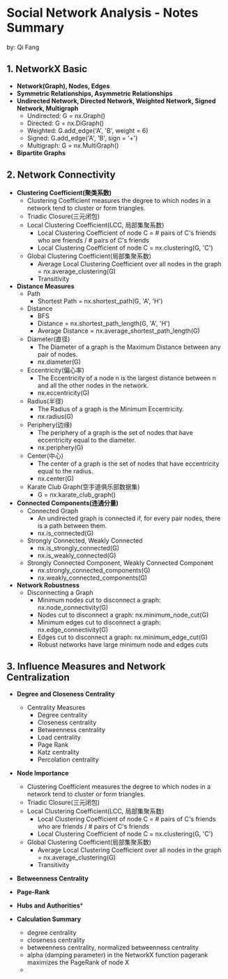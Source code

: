# **Social Network Analysis - Notes Summary**

by: Qi Fang


## **1. NetworkX Basic**
   * **Network(Graph), Nodes, Edges**
   * **Symmetric Relationships, Asymmetric Relationships**
   * **Undirected Network, Directed Network, Weighted Network, Signed Network, Multigraph**
        * Undirected: G = nx.Graph()
        * Directed: G = nx.DiGraph()
        * Weighted: G.add_edge('A', 'B', weight = 6)
        * Signed: G.add_edge('A', 'B', sign = '+')
        * Multigraph: G = nx.MultiGraph()
   * **Bipartite Graphs**


## **2. Network Connectivity**
   * **Clustering Coefficient(聚类系数)**
        * Clustering Coefficient measures the degree to which nodes in a network tend to cluster or form triangles.
        * Triadic Closure(三元闭包)
        * Local Clustering Coefficient(LCC, 局部集聚系数)
           * Local Clustering Coefficient of node C = # pairs of C's friends who are friends / # pairs of C's friends
           * Local Clustering Coefficient of node C = nx.clustering(G, 'C')
        * Global Clustering Coefficient(局部集聚系数)
            * Average Local Clustering Coefficient over all nodes in the graph = nx.average_clustering(G)
            * Transitivity
   * **Distance Measures**
        * Path
            * Shortest Path = nx.shortest_path(G, 'A', 'H')
        * Distance
            * BFS
            * Distance = nx.shortest_path_length(G, 'A', 'H')
            * Average Distance = nx.average_shortest_path_length(G)
        * Diameter(直径)
            * The Diameter of a graph is the Maximum Distance between any pair of nodes.
            * nx.diameter(G)
        * Eccentricity(偏心率)
            * The Eccentricity of a node n is the largest distance between n and all the other nodes in the network.
            * nx.eccentricity(G)
        * Radius(半径)
            * The Radius of a graph is the Minimum Eccentricity.
            * nx.radius(G)
        * Periphery(边缘)
            * The periphery of a graph is the set of nodes that have eccentricity equal to the diameter.
            * nx.periphery(G)
        * Center(中心)
            * The center of a graph is the set of nodes that have eccentricity equal to the radius.
            * nx.center(G)
        * Karate Club Graph(空手道俱乐部数据集)
            * G = nx.karate_club_graph()
   * **Connected Components(连通分量)**
        * Connected Graph
            * An undirected graph is connected if, for every pair nodes, there is a path between them.
            * nx.is_connected(G)
        * Strongly Connected, Weakly Connected
            * nx.is_strongly_connected(G)
            * nx.is_weakly_connected(G)
        * Strongly Connected Component, Weakly Connected Component
            * nx.strongly_connected_components(G)
            * nx.weakly_connected_components(G)
   * **Network Robustness**
        * Disconnecting a Graph
            * Minimum nodes cut to disconnect a graph: nx.node_connectivity(G)
            * Nodes cut to disconnect a graph: nx.minimum_node_cut(G)
            * Minimum edges cut to disconnect a graph: nx.edge_connectivity(G)
            * Edges cut to disconnect a graph: nx.minimum_edge_cut(G)
            * Robust networks have large minimum node and edges cuts
   
## **3. Influence Measures and Network Centralization**
   * **Degree and Closeness Centrality**
        * Centrality Measures
          * Degree centrality
          * Closeness centrality
          * Betweenness centrality
          * Load centrality
          * Page Rank
          * Katz centrality
          * Percolation centrality
   * **Node Importance**
        * Clustering Coefficient measures the degree to which nodes in a network tend to cluster or form triangles.
        * Triadic Closure(三元闭包)
        * Local Clustering Coefficient(LCC, 局部集聚系数)
           * Local Clustering Coefficient of node C = # pairs of C's friends who are friends / # pairs of C's friends
           * Local Clustering Coefficient of node C = nx.clustering(G, 'C')
        * Global Clustering Coefficient(局部集聚系数)
            * Average Local Clustering Coefficient over all nodes in the graph = nx.average_clustering(G)
            * Transitivity
   * **Betweenness Centrality**
   * **Page-Rank**
   * **Hubs and Authorities***
   
   * **Calculation Summary**
        * degree centrality
        * closeness centrality
        * betweenness centrality, normalized betweenness centrality
        * alpha (damping parameter) in the NetworkX function pagerank maximizes the PageRank of node X
        * 
 
 
 
 
